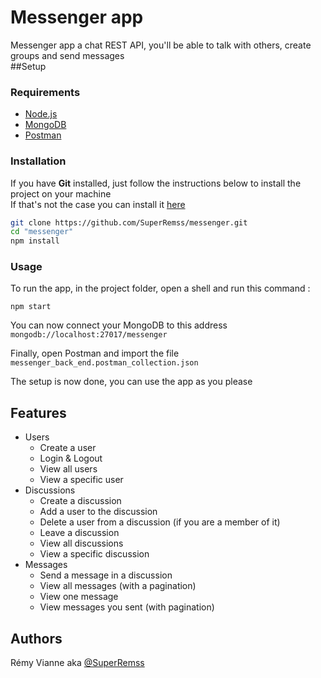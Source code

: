 # Messenger app

Messenger app a chat REST API, you'll be able to talk with others, create groups and send messages  
##Setup
### Requirements

* [Node.js](https://nodejs.org/en/)
* [MongoDB](https://www.mongodb.com/)
* [Postman](https://www.postman.com/)

### Installation

If you have **Git** installed, just follow the instructions below to install the project on your machine  
If that's not the case you can install it [here](https://github.com/git-guides/install-git)

```bash
git clone https://github.com/SuperRemss/messenger.git
cd "messenger"
npm install
```
### Usage
To run the app, in the project folder, open a shell and run this command : 
````shell
npm start
````
You can now connect your MongoDB to this address `mongodb://localhost:27017/messenger`

Finally, open Postman and import the file `messenger_back_end.postman_collection.json`

The setup is now done, you can use the app as you please

## Features
 - Users
   - Create a user
   - Login & Logout
   - View all users
   - View a specific user
 - Discussions
     - Create a discussion
     - Add a user to the discussion
     - Delete a user from a discussion (if you are a member of it)
     - Leave a discussion
     - View all discussions
     - View a specific discussion
 - Messages
     - Send a message in a discussion
     - View all messages (with a pagination)
     - View one message
     - View messages you sent (with pagination)


## Authors

Rémy Vianne aka [@SuperRemss](https://github.com/SuperRemss/)